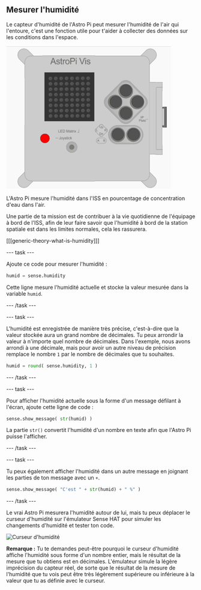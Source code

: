 ## Mesurer l'humidité

Le capteur d'humidité de l'Astro Pi peut mesurer l'humidité de l'air qui l'entoure, c'est une fonction utile pour t'aider à collecter des données sur les conditions dans l'espace.

![Message relatif à l'humidité](images/degrees-message.gif)

L'Astro Pi mesure l'humidité dans l'ISS en pourcentage de concentration d'eau dans l'air.

Une partie de ta mission est de contribuer à la vie quotidienne de l'équipage à bord de l'ISS, afin de leur faire savoir que l'humidité à bord de la station spatiale est dans les limites normales, cela les rassurera.

[[[generic-theory-what-is-humidity]]]

--- task ---

Ajoute ce code pour mesurer l'humidité :

```python
humid = sense.humidity
```

Cette ligne mesure l'humidité actuelle et stocke la valeur mesurée dans la variable `humid`.

--- /task ---

--- task ---

L'humidité est enregistrée de manière très précise, c'est-à-dire que la valeur stockée aura un grand nombre de décimales. Tu peux arrondir la valeur à n'importe quel nombre de décimales. Dans l'exemple, nous avons arrondi à une décimale, mais pour avoir un autre niveau de précision remplace le nombre `1` par le nombre de décimales que tu souhaites.

```python
humid = round( sense.humidity, 1 )
```

--- /task ---

--- task ---

Pour afficher l'humidité actuelle sous la forme d'un message défilant à l'écran, ajoute cette ligne de code :

```python
sense.show_message( str(humid) )
```

La partie `str()` convertit l'humidité d'un nombre en texte afin que l'Astro Pi puisse l'afficher.

--- /task ---

--- task ---

Tu peux également afficher l'humidité dans un autre message en joignant les parties de ton message avec un `+`.

```python
sense.show_message( "C'est " + str(humid) + " %" )
```

--- /task ---

Le vrai Astro Pi mesurera l'humidité autour de lui, mais tu peux déplacer le curseur d'humidité sur l'émulateur Sense HAT pour simuler les changements d'humidité et tester ton code.

![Curseur d'humidité](images/humidity-slider.png)

**Remarque :** Tu te demandes peut-être pourquoi le curseur d'humidité affiche l'humidité sous forme d'un nombre entier, mais le résultat de la mesure que tu obtiens est en décimales. L'émulateur simule la légère imprécision du capteur réel, de sorte que le résultat de la mesure de l'humidité que tu vois peut être très légèrement supérieure ou inférieure à la valeur que tu as définie avec le curseur.

